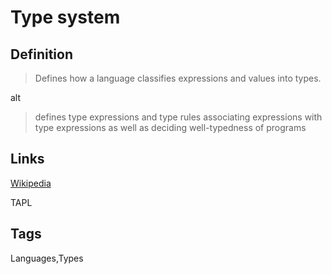 # Type system

## Definition
> Defines how a language classifies expressions and values into types.

alt
> defines type expressions and type rules associating expressions with type expressions as well as deciding well-typedness of programs

## Links


[Wikipedia](http://en.wikipedia.org/wiki/Type_system)

TAPL

## Tags
Languages,Types


